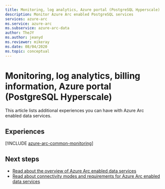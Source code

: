 ```yaml
---
title: Monitoring, log analytics, Azure portal (PostgreSQL Hyperscale)
description: Monitor Azure Arc enabled PostgreSQL services
services: azure-arc
ms.service: azure-arc
ms.subservice: azure-arc-data
author: TheJY
ms.author: jeanyd
ms.reviewer: mikeray
ms.date: 08/04/2020
ms.topic: conceptual
---
```


# Monitoring, log analytics, billing information, Azure portal (PostgreSQL Hyperscale)

This article lists additional experiences you can have with Azure Arc enabled data services.

## Experiences

[!INCLUDE [azure-arc-common-monitoring](../../../includes/azure-arc-common-monitoring.md)]

## Next steps
- [Read about the overview of Azure Arc enabled data services](overview.md)
- [Read about connectivity modes and requirements for Azure Arc enabled data services](connectivity.md)
